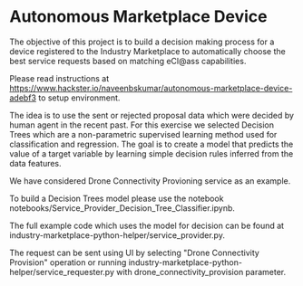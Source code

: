 # Autonomous Marketplace Device

The objective of this project is to build a decision making process for a device registered to the Industry Marketplace to automatically choose the best service requests based on matching eCl@ass capabilities.

Please read instructions at https://www.hackster.io/naveenbskumar/autonomous-marketplace-device-adebf3 to setup environment.

The idea is to use the sent or rejected proposal data which were decided by human agent in the recent past. For this exercise we selected Decision Trees which are a non-parametric supervised learning method used for classification and regression. The goal is to create a model that predicts the value of a target variable by learning simple decision rules inferred from the data features.

We have considered Drone Connectivity Provioning service as an example.

To build a Decision Trees model please use the notebook notebooks/Service_Provider_Decision_Tree_Classifier.ipynb.

The full example code which uses the model for decision can be found at industry-marketplace-python-helper/service_provider.py. 

The request can be sent using UI by selecting "Drone Connectivity Provision" operation or running industry-marketplace-python-helper/service_requester.py with drone_connectivity_provision parameter.


